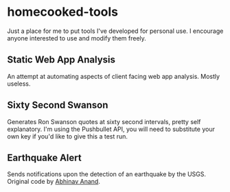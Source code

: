 # homecooked-tools

Just a place for me to put tools I've developed for personal use. I encourage anyone interested to use and modify them freely.

## Static Web App Analysis
An attempt at automating aspects of client facing web app analysis. Mostly useless.

## Sixty Second Swanson
Generates Ron Swanson quotes at sixty second intervals, pretty self explanatory. I'm using the Pushbullet API, you will need to substitute your own key if you'd like to give this a test run.

## Earthquake Alert
Sends notifications upon the detection of an earthquake by the USGS. Original code by [Abhinav Anand]('https://github.com/ab-anand/Automation-Bots/blob/master/earthquake.py').
